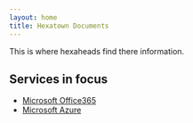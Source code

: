 ```yaml
---
layout: home
title: Hexatown Documents
---
```

This is where hexaheads find there information.

## Services in focus

- [Microsoft Office365](./microsoft/office365)
- [Microsoft Azure](./microsoft/azure)

